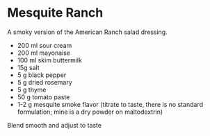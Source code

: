 # Mesquite Ranch

A smoky version of the American Ranch salad dressing.

- 200 ml sour cream
- 200 ml mayonaise
- 100 ml skim buttermilk
- 15g salt
- 5 g black pepper
- 5 g dried rosemary
- 5 g thyme
- 50 g tomato paste
- 1-2 g mesquite smoke flavor (titrate to taste, there is no standard
  formulation; mine is a dry powder on maltodextrin)

Blend smooth and adjust to taste

